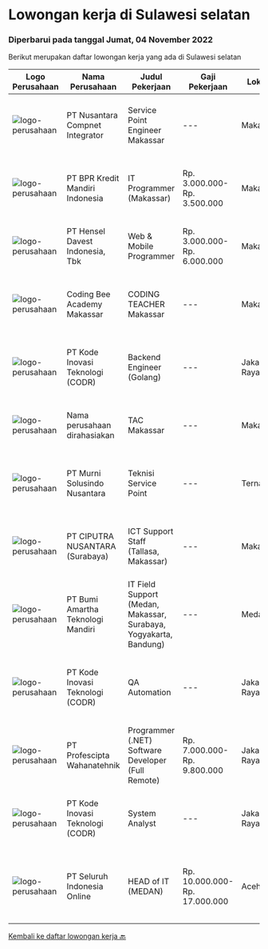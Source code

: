 
  # Lowongan kerja di Sulawesi selatan

  ### Diperbarui pada tanggal Jumat, 04 November 2022

  Berikut merupakan daftar lowongan kerja yang ada di Sulawesi selatan

  |Logo Perusahaan | Nama Perusahaan | Judul Pekerjaan | Gaji Pekerjaan | Lokasi | Deskripsi | Tanggal diunggah | Pranala |
  | -------------- | --------------- | --------------- | --------- | --------- | -------------- | ------- | ----------- |
  |![logo-perusahaan](https://image-service-cdn.seek.com.au/faf1379cb2f8ff5c87162dc20c60c0d2f63dba1c/ee4dce1061f3f616224767ad58cb2fc751b8d2dc)|PT Nusantara Compnet Integrator|Service Point Engineer Makassar|---|Makassar|Kualifikasi: Pendidikan minimal S1 Teknik Komputer, Ilmu Komputer, Teknik Informatika atau Ilmu Komputer lainnya Memiliki pengalaman bekerja minimal 2...|Kamis, 03 November 2022|https://www.jobstreet.co.id/id/job/service-point-engineer-makassar-4091995?token=0~5cc6e4ba-c056-4654-ad65-f25f4e9688d0&sectionRank=1&jobId=jobstreet-id-job-4091995|
|![logo-perusahaan](https://image-service-cdn.seek.com.au/30bb5999850e50e9e01c4292216b6bbcae3f21e3/ee4dce1061f3f616224767ad58cb2fc751b8d2dc)|PT BPR Kredit Mandiri Indonesia|IT Programmer (Makassar)|Rp. 3.000.000-Rp. 3.500.000|Makassar|1. Lulusan dari Teknik/system Informatika.2. Mengerti mengenai jaringan komputer minimal Local Area Network dan akses internet.3. Mengerti mengenai...|Sabtu, 29 Oktober 2022|https://www.jobstreet.co.id/id/job/it-programmer-makassar-4067380?token=0~5cc6e4ba-c056-4654-ad65-f25f4e9688d0&sectionRank=2&jobId=jobstreet-id-job-4067380|
|![logo-perusahaan](https://image-service-cdn.seek.com.au/c87a8d135d7bbcee1626b3f2ec225adc5ab1c94d/ee4dce1061f3f616224767ad58cb2fc751b8d2dc)|PT Hensel Davest Indonesia, Tbk|Web & Mobile Programmer|Rp. 3.000.000-Rp. 6.000.000|Makassar|Kualifikasi : Pendidikan minimal S1 dari Informasi Teknologi atau Sistem Informasi Memiliki pengalaman minimal 5 Tahun di posisi yang sama Menguasai...|Jumat, 28 Oktober 2022|https://www.jobstreet.co.id/id/job/web-mobile-programmer-4066179?token=0~5cc6e4ba-c056-4654-ad65-f25f4e9688d0&sectionRank=3&jobId=jobstreet-id-job-4066179|
|![logo-perusahaan](https://image-service-cdn.seek.com.au/4759faa8c9bbcb4660beae4eebf4ba9e03ea670d/ee4dce1061f3f616224767ad58cb2fc751b8d2dc)|Coding Bee Academy Makassar|CODING TEACHER Makassar|---|Makassar|Job Description and Responsibilities: Teach children (age 5-18 years old) basic computing and programming lessons through games and interactive...|Selasa, 25 Oktober 2022|https://www.jobstreet.co.id/id/job/coding-teacher-makassar-4062163?token=0~5cc6e4ba-c056-4654-ad65-f25f4e9688d0&sectionRank=4&jobId=jobstreet-id-job-4062163|
|![logo-perusahaan](https://image-service-cdn.seek.com.au/f9a43488fb6cd9c390e0bc30837cba2409c40d5b/ee4dce1061f3f616224767ad58cb2fc751b8d2dc)|PT Kode Inovasi Teknologi (CODR)|Backend Engineer (Golang)|---|Jakarta Raya|Requirements: Candidate must possess at least Bachelor's Degree in Engineering (Computer/Telecommunication), Computer Science/Information Technology...|Rabu, 26 Oktober 2022|https://www.jobstreet.co.id/id/job/backend-engineer-golang-4082060?token=0~5cc6e4ba-c056-4654-ad65-f25f4e9688d0&sectionRank=5&jobId=jobstreet-id-job-4082060|
|![logo-perusahaan](https://i.ibb.co/sqvTCh9/112815900-stock-vector-no-image-available-icon-flat-vector.webp)|Nama perusahaan dirahasiakan|TAC Makassar|---|Makassar|Deskripsi pekerjaan: Monitoring alert Metro-E Monitoring alert CCTV &amp; WIFI Troubleshoot perangkat CCTV, Jaringan FO, Metro-E Troubleshoot...|Sabtu, 22 Oktober 2022|https://www.jobstreet.co.id/id/job/tac-makassar-4066100?token=0~5cc6e4ba-c056-4654-ad65-f25f4e9688d0&sectionRank=6&jobId=jobstreet-id-job-4066100|
|![logo-perusahaan](https://image-service-cdn.seek.com.au/8b9d71fb6ac98baedac4bbcffd1f107000b99cbc/ee4dce1061f3f616224767ad58cb2fc751b8d2dc)|PT Murni Solusindo Nusantara|Teknisi Service Point|---|Ternate|DESKRIPSI PEKERJAAN: Melakukan PM (Preventive Maintenance) dan CM (Corrective Maintenance) ke customer sesuai dengan SLA yang sudah ditetapkan....|Kamis, 20 Oktober 2022|https://www.jobstreet.co.id/id/job/teknisi-service-point-4075526?token=0~5cc6e4ba-c056-4654-ad65-f25f4e9688d0&sectionRank=7&jobId=jobstreet-id-job-4075526|
|![logo-perusahaan](https://image-service-cdn.seek.com.au/8b575314dc0740730932af86db6368b95a04fc02/ee4dce1061f3f616224767ad58cb2fc751b8d2dc)|PT CIPUTRA NUSANTARA (Surabaya)|ICT Support Staff (Tallasa, Makassar)|---|Makassar|Uraian Tugas,1.      Melakukan troubelshoot atas seluruh perangkat keras maupun perangkat lunak yang digunakan2.      Memahami dan dapat menyelesaikan...|Selasa, 18 Oktober 2022|https://www.jobstreet.co.id/id/job/ict-support-staff-tallasa-makassar-4071420?token=0~5cc6e4ba-c056-4654-ad65-f25f4e9688d0&sectionRank=8&jobId=jobstreet-id-job-4071420|
|![logo-perusahaan](https://image-service-cdn.seek.com.au/3f8501eb9d791012bb592c57fc8065efc5d6ea2a/ee4dce1061f3f616224767ad58cb2fc751b8d2dc)|PT Bumi Amartha Teknologi Mandiri|IT Field Support (Medan, Makassar, Surabaya, Yogyakarta, Bandung)|---|Medan|Qualications : Minimum diploma degree in Computer Science, similar technical field of study or equivalent practical experience Experience as IT Field...|Jumat, 14 Oktober 2022|https://www.jobstreet.co.id/id/job/it-field-support-medan-makassar-surabaya-yogyakarta-bandung-4068499?token=0~5cc6e4ba-c056-4654-ad65-f25f4e9688d0&sectionRank=9&jobId=jobstreet-id-job-4068499|
|![logo-perusahaan](https://image-service-cdn.seek.com.au/f9a43488fb6cd9c390e0bc30837cba2409c40d5b/ee4dce1061f3f616224767ad58cb2fc751b8d2dc)|PT Kode Inovasi Teknologi (CODR)|QA Automation|---|Jakarta Raya|Minimum Requirements: Candidates must possess at least a Bachelor's Degree in Engineering (Computer/Telecommunication), Computer Science/Information...|Senin, 17 Oktober 2022|https://www.jobstreet.co.id/id/job/qa-automation-4069524?token=0~5cc6e4ba-c056-4654-ad65-f25f4e9688d0&sectionRank=10&jobId=jobstreet-id-job-4069524|
|![logo-perusahaan](https://image-service-cdn.seek.com.au/bef80762c5f9584e231217c627ef6f9366387b73/ee4dce1061f3f616224767ad58cb2fc751b8d2dc)|PT Profescipta Wahanatehnik|Programmer (.NET)  Software Developer (Full Remote)|Rp. 7.000.000-Rp. 9.800.000|Jakarta Raya|Responsibilities : Full Remote. Any candidates across Indonesia are welcome, Develop efficient code based on Functional requirements from business...|Selasa, 18 Oktober 2022|https://www.jobstreet.co.id/id/job/programmer-.net-software-developer-full-remote-4070990?token=0~5cc6e4ba-c056-4654-ad65-f25f4e9688d0&sectionRank=11&jobId=jobstreet-id-job-4070990|
|![logo-perusahaan](https://image-service-cdn.seek.com.au/f9a43488fb6cd9c390e0bc30837cba2409c40d5b/ee4dce1061f3f616224767ad58cb2fc751b8d2dc)|PT Kode Inovasi Teknologi (CODR)|System Analyst|---|Jakarta Raya|Job Desc - Conduct business and user requirements analysis- Develop, analyze, prioritize, and organize requirement specifications, data mapping,...|Selasa, 11 Oktober 2022|https://www.jobstreet.co.id/id/job/system-analyst-4063264?token=0~5cc6e4ba-c056-4654-ad65-f25f4e9688d0&sectionRank=12&jobId=jobstreet-id-job-4063264|
|![logo-perusahaan](https://image-service-cdn.seek.com.au/c768f0670f8f8212da7de609b6af9d0b2e5134cc/ee4dce1061f3f616224767ad58cb2fc751b8d2dc)|PT Seluruh Indonesia Online|HEAD of IT  (MEDAN)|Rp. 10.000.000-Rp. 17.000.000|Aceh|Memiliki pengalaman leadership sebagai Manager sebelumnya.Back End Engineer1. Memiliki pengalaman dalam membangun RESTful APIs2. Menguasai bahasa...|Jumat, 07 Oktober 2022|https://www.jobstreet.co.id/id/job/head-of-it-medan-4058716?token=0~5cc6e4ba-c056-4654-ad65-f25f4e9688d0&sectionRank=13&jobId=jobstreet-id-job-4058716|


  [Kembali ke daftar lowongan kerja 🔙](../README.md#daftar-lowongan-kerja)
  